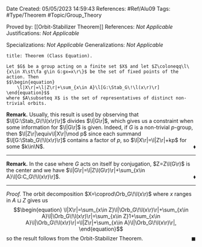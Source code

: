 <div class="topSpace"></div>

Date Created: 05/05/2023 14:59:43
References: #Ref/Alu09
Tags: #Type/Theorem #Topic/Group_Theory

Proved by: [[Orbit-Stabilizer Theorem]]
References: <i>Not Applicable</i>
Justifications: <i>Not Applicable</i>

Specializations: <i>Not Applicable</i>
Generalizations: <i>Not Applicable</i>

``` ad-Theorem
title: Theorem (Class Equation).

Let $G$ be a group acting on a finite set $X$ and let $Z\coloneqq\l\{x\in X\st\fa g\in G:gx=x\r\}$ be the set of fixed points of the action. Then
$$\begin{equation}
    \l|X\r|=\l|Z\r|+\sum_{x\in A}\l[G:\Stab_G\!\l(x\r)\r]
\end{equation}$$
where $A\subseteq X$ is the set of representatives of distinct non-trivial orbits.

```

<b>Remark.</b> Usually, this result is used by observing that $\l[G:\Stab_G\!\l(x\r)\r]$ divides $\l|G\r|$, which gives us a constraint when some information for $\l|G\r|$ is given. Indeed, if $G$ is a non-trivial $p$-group, then $\l|Z\r|\equiv\l|X\r|\mod p$ since each summand $\l[G:\Stab_G\!\l(x\r)\r]$ contains a factor of $p$, so $\l|X\r|=\l|Z\r|+kp$ for some $k\in\N$.<span style="float:right;">$\blacklozenge$</span>

---

<b>Remark.</b> In the case where $G$ acts on itself by conjugation, $Z=Z\l(G\r)$ is the center and we have $\l|G\r|=\l|Z\l(G\r)\r|+\sum_{x\in A}\l[G:C_G\!\l(x\r)\r]$.<span style="float:right;">$\blacklozenge$</span>

---

<i>Proof.</i> The orbit decomposition $X=\coprod\Orb_G\!\l(x\r)$ where $x$ ranges in $A\sqcup Z$ gives us
$$\begin{equation}
    \l|X\r|=\sum_{x\in Z}\l|\Orb_G\!\l(x\r)\r|+\sum_{x\in A}\l|\Orb_G\!\l(x\r)\r|=\sum_{x\in Z}1+\sum_{x\in A}\l|\Orb_G\!\l(x\r)\r|=\l|Z\r|+\sum_{x\in A}\l|\Orb_G\!\l(x\r)\r|,
\end{equation}$$
so the result follows from the Orbit-Stabilizer Theorem.<span style="float:right;">$\blacksquare$</span>
